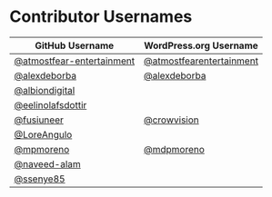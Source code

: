 # Contributor Usernames

| GitHub Username | WordPress.org Username|
| --------------- | --------------------- |
| [@atmostfear-entertainment](https://github.com/atmostfear-entertainment) | [@atmostfearentertainment](https://profiles.wordpress.org/atmostfearentertainment/) |
| [@alexdeborba](https://github.com/alexdeborba) | [@alexdeborba](https://profiles.wordpress.org/alexdeborba/) |
| [@albiondigital](https://github.com/albiondigital) ||
| [@eelinolafsdottir](https://github.com/eelinolafsdottir) ||
| [@fusiuneer](https://github.com/fusiuneer) | [@crowvision](https://profiles.wordpress.org/crowvision/) |
| [@LoreAngulo](https://github.com/LoreAngulo) ||
| [@mpmoreno](https://github.com/mpmoreno) | [@mdpmoreno](https://profiles.wordpress.org/mdpmoreno/) |
| [@naveed-alam](https://github.com/naveed-alam) ||
| [@ssenye85](https://github.com/ssenye85) ||
